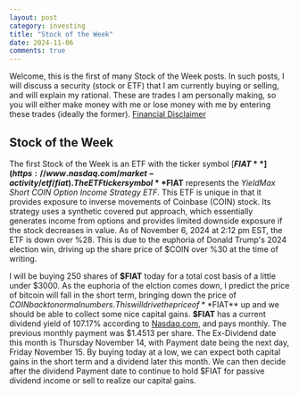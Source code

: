```yaml
---
layout: post
category: investing
title: "Stock of the Week"
date: 2024-11-06
comments: true
---
```


Welcome, this is the first of many Stock of the Week posts. In such posts, I will discuss a security (stock or ETF) that I am currently buying or selling, and will explain my rational. These are trades I am personally making, so you will either make money with me or lose money with me by entering these trades (ideally the former). [Financial Disclaimer](https://fnmckee.com/categories/investing.html)

## Stock of the Week
The first Stock of the Week is an ETF with the ticker symbol [**$FIAT**](https://www.nasdaq.com/market-activity/etf/fiat). The ETF ticker symbol **$FIAT** represents the *YieldMax Short COIN Option Income Strategy ETF*. This ETF is unique in that it provides exposure to inverse movements of Coinbase (COIN) stock. Its strategy uses a synthetic covered put approach, which essentially generates income from options and provides limited downside exposure if the stock decreases in value. As of November 6, 2024 at 2:12 pm EST, the ETF is down over %28. This is due to the euphoria of Donald Trump's 2024 election win, driving up the share price of $COIN over %30 at the time of writing.  

I will be buying 250 shares of **$FIAT** today for a total cost basis of a little under $3000. As the euphoria of the elction comes down, I predict the price of bitcoin will fall in the short term, bringing down the price of $COIN back to normal numbers. This will drive the price of **$FIAT** up and we should be able to collect some nice capital gains. **$FIAT** has a current dividend yield of 107.17% according to [Nasdaq.com](https://www.nasdaq.com/market-activity/etf/fiat/dividend-history), and pays monthly. The previous monthly payment was $1.4513 per share. The Ex-Dividend date this month is Thursday November 14, with Payment date being the next day, Friday November 15. By buying today at a low, we can expect both capital gains in the short term and a dividend later this month. We can then decide after the dividend Payment date to continue to hold $FIAT for passive dividend income or sell to realize our capital gains. 